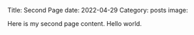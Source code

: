 Title: Second Page
date: 2022-04-29
Category: posts
image:<img src="/theme/images/pic02.jpg" alt="" />

Here is my second page content.  Hello world. 